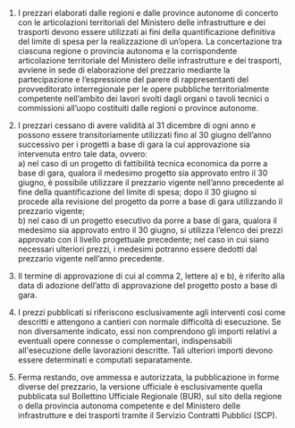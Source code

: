 1. I prezzari elaborati dalle regioni e dalle province autonome di concerto con le articolazioni territoriali del Ministero delle infrastrutture e dei trasporti devono essere utilizzati ai fini della quantificazione definitiva del limite di spesa per la realizzazione di un’opera. La concertazione tra ciascuna regione o provincia autonoma e la corrispondente articolazione territoriale del Ministero delle infrastrutture e dei trasporti, avviene in sede di elaborazione del prezzario mediante la partecipazione e l’espressione del parere di rappresentanti del provveditorato interregionale per le opere pubbliche territorialmente competente nell’ambito dei lavori svolti dagli organi o tavoli tecnici o commissioni all’uopo costituiti dalle regioni o province autonome.

2. I prezzari cessano di avere validità al 31 dicembre di ogni anno e possono essere transitoriamente utilizzati fino al 30 giugno dell’anno successivo per i progetti a base di gara la cui approvazione sia intervenuta entro tale data, ovvero:<br>a) nel caso di un progetto di fattibilità tecnica economica da porre a base di gara, qualora il medesimo progetto sia approvato entro il 30 giugno, è possibile utilizzare il prezzario vigente nell’anno precedente al fine della quantificazione del limite di spesa; dopo il 30 giugno si procede alla revisione del progetto da porre a base di gara utilizzando il prezzario vigente;<br>b) nel caso di un progetto esecutivo da porre a base di gara, qualora il medesimo sia approvato entro il 30 giugno, si utilizza l’elenco dei prezzi approvato con il livello progettuale precedente; nel caso in cui siano necessari ulteriori prezzi, i medesimi potranno essere dedotti dal prezzario vigente nell’anno precedente.

3. Il termine di approvazione di cui al comma 2, lettere a) e b), è riferito alla data di adozione dell’atto di approvazione del progetto posto a base di gara.

4. I prezzi pubblicati si riferiscono esclusivamente agli interventi così come descritti e attengono a cantieri con normale difficoltà di esecuzione. Se non diversamente indicato, essi non comprendono gli importi relativi a eventuali opere connesse o complementari, indispensabili all'esecuzione delle lavorazioni descritte. Tali ulteriori importi devono essere determinati e computati separatamente.

5. Ferma restando, ove ammessa e autorizzata, la pubblicazione in forme diverse del prezzario, la versione ufficiale è esclusivamente quella pubblicata sul Bollettino Ufficiale Regionale (BUR), sul sito della regione o della provincia autonoma competente e del Ministero delle infrastrutture e dei trasporti tramite il Servizio Contratti Pubblici (SCP).
